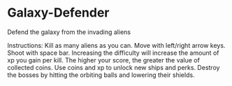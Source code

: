 # Galaxy-Defender
Defend the galaxy from the invading aliens


Instructions:
  Kill as many aliens as you can.
  Move with left/right arrow keys.
  Shoot with space bar.
  Increasing the difficulty will increase the amount of xp you gain per kill.
  The higher your score, the greater the value of collected coins.
  Use coins and xp to unlock new ships and perks.
  Destroy the bosses by hitting the orbiting balls and lowering their shields.
